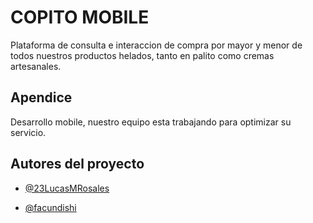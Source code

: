 
# COPITO MOBILE

Plataforma de consulta e interaccion de compra por mayor y menor de todos nuestros productos helados, tanto en palito como cremas artesanales.

## Apendice

Desarrollo mobile, nuestro equipo esta trabajando para optimizar su servicio.


## Autores del proyecto

- [@23LucasMRosales](https://github.com/23LucasMRosales)

- [@facundishi](https://github.com/facundishi)
